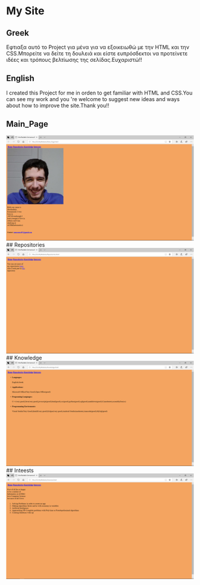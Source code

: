 # My Site
## Greek
Εφτιαξα αυτό το Project για μένα για να εξοικειωθώ με την HTML και την CSS.Μπορείτε να δείτε τη δουλειά και είστε ευπρόσδεκτοι να προτείνετε ιδέες και τρόπους βελτίωσης της σελίδας.Ευχαριστώ!!

## English
I created this Project for me in orden to get familiar with HTML and CSS.You can see my work and you 're welcome to suggest new ideas and ways about how to improve the site.Thank you!!


## Main_Page
<img src="Main.png" alt="Sorry" display="inline-block">
## Repositories
<img src="Rep.png" alt="Sorry" display="inline-block">
## Knowledge
<img src="Know.png" alt="Sorry" display="inline-block">
## Inteests
<img src="Inte.png" alt="Sorry" display="inline-block">
